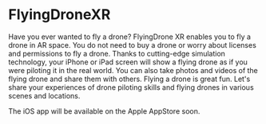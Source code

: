 # FlyingDroneXR

Have you ever wanted to fly a drone? FlyingDrone XR enables you to fly a drone in AR space. You do not need to buy a drone or worry about licenses and permissions to fly a drone. Thanks to cutting-edge simulation technology, your iPhone or iPad screen will show a flying drone as if you were piloting it in the real world. You can also take photos and videos of the flying drone and share them with others. Flying a drone is great fun. Let's share your experiences of drone piloting skills and flying drones in various scenes and locations.

The iOS app will be available on the Apple AppStore soon.
